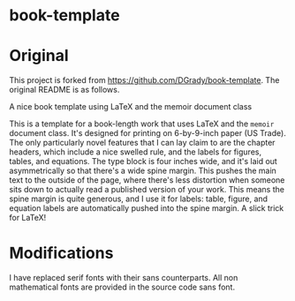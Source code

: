 book-template
=============

# Original #

This project is forked from https://github.com/DGrady/book-template. The original README is as follows. 

A nice book template using LaTeX and the memoir document class

This is a template for a book-length work that uses LaTeX and the `memoir` document class. It's designed for printing on 6-by-9-inch paper (US Trade). The only particularly novel features that I can lay claim to are the chapter headers, which include a nice swelled rule, and the labels for figures, tables, and equations. The type block is four inches wide, and it's laid out asymmetrically so that there's a wide spine margin. This pushes the main text to the outside of the page, where there's less distortion when someone sits down to actually read a published version of your work. This means the spine margin is quite generous, and I use it for labels: table, figure, and equation labels are automatically pushed into the spine margin. A slick trick for LaTeX!

# Modifications #

I have replaced serif fonts with their sans counterparts. All non mathematical fonts are provided in the source code sans font. 

